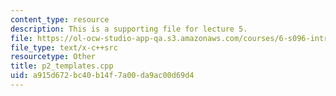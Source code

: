 ```yaml
---
content_type: resource
description: This is a supporting file for lecture 5.
file: https://ol-ocw-studio-app-qa.s3.amazonaws.com/courses/6-s096-introduction-to-c-and-c-january-iap-2013/a915d672bc40b14f7a00da9ac00d69d4_p2_templates.cpp
file_type: text/x-c++src
resourcetype: Other
title: p2_templates.cpp
uid: a915d672-bc40-b14f-7a00-da9ac00d69d4
---
```

